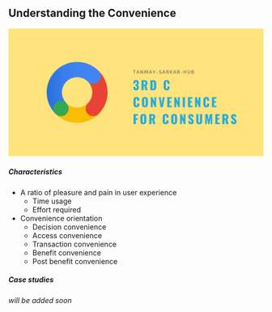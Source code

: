 ## Understanding the Convenience

![](../files/20210227_143058_0000.png)

##### Characteristics
- A ratio of pleasure and pain in user experience
	- Time usage
	- Effort required
- Convenience orientation
	- Decision convenience
	- Access convenience
	- Transaction convenience
	- Benefit convenience
	- Post benefit convenience

##### Case studies
_will be added soon_

